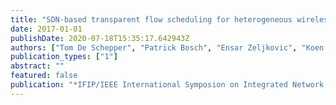 ```yaml
---
title: "SDN-based transparent flow scheduling for heterogeneous wireless LANs"
date: 2017-01-01
publishDate: 2020-07-18T15:35:17.642943Z
authors: ["Tom De Schepper", "Patrick Bosch", "Ensar Zeljkovic", "Koen De Schepper", "Chris Hawinkel", "Steven Latré", "Jeroen Famaey"]
publication_types: ["1"]
abstract: ""
featured: false
publication: "*IFIP/IEEE International Symposion on Integrated Network Management (demos)*"
---
```


